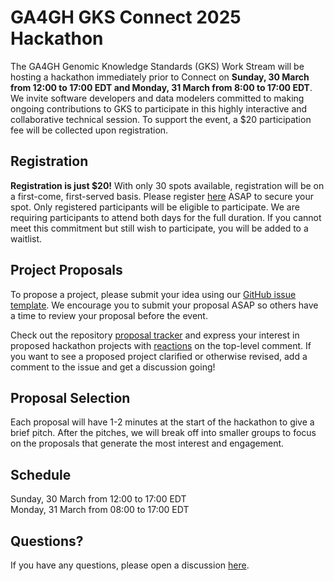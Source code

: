 # GA4GH GKS Connect 2025 Hackathon

The GA4GH Genomic Knowledge Standards (GKS) Work Stream will be hosting a hackathon
immediately prior to Connect on **Sunday, 30 March from 12:00 to 17:00 EDT and Monday,
31 March from 8:00 to 17:00 EDT**. We invite software developers and data modelers
committed to making ongoing contributions to GKS to participate in this highly
interactive and collaborative technical session. To support the event, a $20
participation fee will be collected upon registration.

## Registration

**Registration is just $20!** With only 30 spots available, registration will be on a
first-come, first-served basis. Please register
[here](https://broadinstitute.swoogo.com/ga4gh-connect-GKS-hackathon-2025) ASAP to
secure your spot. Only registered participants will be eligible to participate.
We are requiring participants to attend both days for the full duration. If you cannot
meet this commitment but still wish to participate, you will be added to a waitlist.

## Project Proposals

To propose a project, please submit your idea using our
[GitHub issue template](https://github.com/ga4gh/gks-portal/issues/new?template=project-proposal.yaml).
We encourage you to submit your proposal ASAP so others have a time to review your
proposal before the event.

Check out the repository [proposal tracker](https://github.com/ga4gh/gks-portal/issues)
and express your interest in proposed hackathon projects with
[reactions](https://github.blog/2016-03-10-add-reactions-to-pull-requests-issues-and-comments/)
on the top-level comment. If you want to see a proposed project clarified or otherwise
revised, add a comment to the issue and get a discussion going!

## Proposal Selection

Each proposal will have 1-2 minutes at the start of the hackathon to give a brief pitch.
After the pitches, we will break off into smaller groups to focus on the proposals that
generate the most interest and engagement.

## Schedule

Sunday, 30 March from 12:00 to 17:00 EDT\
Monday, 31 March from 08:00 to 17:00 EDT

## Questions?

If you have any questions, please open a discussion
[here](https://github.com/ga4gh/gks-portal/discussions).
